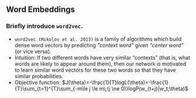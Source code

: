 ## Word Embeddings
### Briefly introduce `word2vec`.
- `word2vec (Mikolov et al. 2013)` is a family of algorithms which build dense word vectors by predicting *"context word"* given *"center word"* (or vice versa).
- Intuition: If two different words have very similar “contexts” (that is, what words are likely to appear around them), then our network is motivated to learn similar word vectors for these two words so that they have similar probabilities.
- Objective function: $J(\theta)=-\frac{1}{T}logL(\theta)=-\frac{1}{T}\sum_{t=1}^{T}\sum_{-m\le j \le m\;(j \ne 0)}logP(w_{t+j}|w_t;\theta)$

